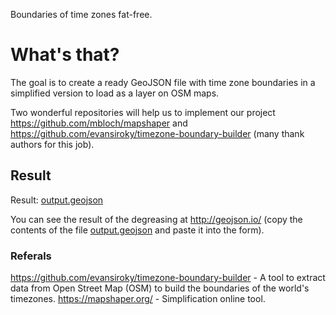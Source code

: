 Boundaries of time zones fat-free.

# What's that?

The goal is to create a ready GeoJSON file with time zone boundaries in a simplified version to load as a layer on OSM maps.

Two wonderful repositories will help us to implement our project https://github.com/mbloch/mapshaper and https://github.com/evansiroky/timezone-boundary-builder (many thank authors for this job).

## Result

Result: [output.geojson](output.geojson)

You can see the result of the degreasing at http://geojson.io/ (copy the contents of the file [output.geojson](output.geojson) and paste it into the form).

### Referals

https://github.com/evansiroky/timezone-boundary-builder - A tool to extract data from Open Street Map (OSM) to build the boundaries of the world's timezones.
https://mapshaper.org/ - Simplification online tool.
